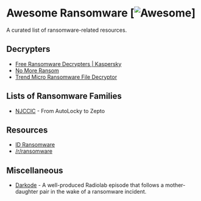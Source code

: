 # Awesome Ransomware [![Awesome](https://cdn.rawgit.com/sindresorhus/awesome/d7305f38d29fed78fa85652e3a63e154dd8e8829/media/badge.svg)]
A curated list of ransomware-related resources.

## Decrypters
  - [Free Ransomware Decrypters | Kaspersky](https://noransom.kaspersky.com/)
  - [No More Ransom](https://www.nomoreransom.org)
  - [Trend Micro Ransomware File Decryptor](https://success.trendmicro.com/solution/1114221-downloading-and-using-the-trend-micro-ransomware-file-decryptor)

## Lists of Ransomware Families
  - [NJCCIC](https://www.cyber.nj.gov/threat-profiles/ransomware/) - From AutoLocky to Zepto

## Resources
  - [ID Ransomware](https://id-ransomware.malwarehunterteam.com/)
  - [/r/ransomware](https://www.reddit.com/r/Ransomware/)

## Miscellaneous
  - [Darkode](https://www.wnycstudios.org/podcasts/radiolab/articles/darkode) - A well-produced Radiolab episode that follows a mother-daughter pair in the wake of a ransomware incident.
